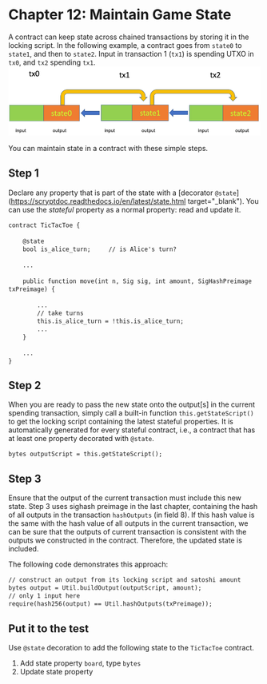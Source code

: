 # Chapter 12: Maintain Game State

A contract can keep state across chained transactions by storing it in the locking script. In the following example, a contract goes from `state0` to `state1`, and then to `state2`. Input in transaction 1 (`tx1`) is spending UTXO in `tx0`, and `tx2` spending `tx1`.
![](https://github.com/sCrypt-Inc/image-hosting/blob/master/learn-scrypt-courses/06.png?raw=true)

You can maintain state in a contract with these simple steps.

## Step 1 
Declare any property that is part of the state with a [decorator `@state`](https://scryptdoc.readthedocs.io/en/latest/state.html target="_blank"). You can use the *stateful* property as a normal property: read and update it.

```
contract TicTacToe {

    @state
    bool is_alice_turn;     // is Alice's turn?

    ...

    public function move(int n, Sig sig, int amount, SigHashPreimage txPreimage) {

        ...
        // take turns
        this.is_alice_turn = !this.is_alice_turn;
        ...
    }

    ...
}
```

## Step 2
When you are ready to pass the new state onto the output[s] in the current spending transaction, simply call a built-in function `this.getStateScript()` to get the locking script containing the latest stateful properties. It is automatically generated for every stateful contract, i.e., a contract that has at least one property decorated with `@state`.

```
bytes outputScript = this.getStateScript();
```

## Step 3
Ensure that the output of the current transaction must include this new state. 
Step 3 uses sighash preimage in the last chapter, containing the hash of all outputs in the transaction `hashOutputs` (in field 8). If this hash value is the same with the hash value of all outputs in the current transaction, we can be sure that the outputs of current transaction is consistent with the outputs we constructed in the contract. Therefore, the updated state is included.

The following code demonstrates this approach:

```
// construct an output from its locking script and satoshi amount
bytes output = Util.buildOutput(outputScript, amount);
// only 1 input here
require(hash256(output) == Util.hashOutputs(txPreimage));
```

## Put it to the test

Use `@state` decoration to add the following state to the `TicTacToe` contract.

1. Add state property `board`, type `bytes`
2. Update state property
